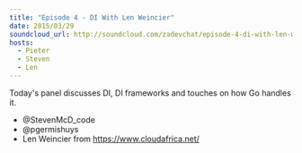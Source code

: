 ```yaml
---
title: "Episode 4 - DI With Len Weincier"
date: 2015/03/29
soundcloud_url: http://soundcloud.com/zadevchat/episode-4-di-with-len-weincier
hosts:
  - Pieter
  - Steven
  - Len
---
```


Today's panel discusses DI, DI frameworks and touches on how Go handles it.

* @StevenMcD_code 
* @pgermishuys 
* Len Weincier from https://www.cloudafrica.net/
